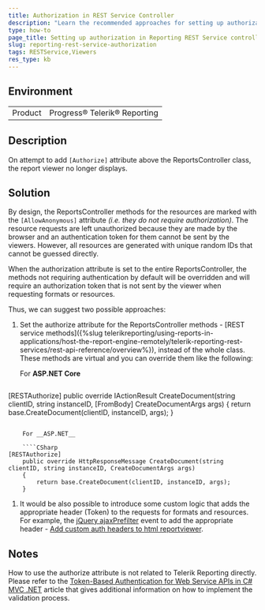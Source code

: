 ```yaml
---
title: Authorization in REST Service Controller
description: "Learn the recommended approaches for setting up authorization in Telerik Reporting REST Service controller."
type: how-to
page_title: Setting up authorization in Reporting REST Service controller
slug: reporting-rest-service-authorization
tags: RESTService,Viewers
res_type: kb
---
```


## Environment

<table>
	<tr>
		<td>Product</td>
		<td>Progress® Telerik® Reporting</td>
	</tr>
</table>

## Description

On attempt to add `[Authorize]` attribute above the ReportsController class, the report viewer no longer displays.

## Solution

By design, the ReportsController methods for the resources are marked with the `[AllowAnonymous]` attribute _(i.e. they do not require authorization)_. The resource requests are left unauthorized because they are made by the browser and an authentication token for them cannot be sent by the viewers. However, all resources are generated with unique random IDs that cannot be guessed directly.

When the authorization attribute is set to the entire ReportsController, the methods not requiring authentication by default will be overridden and will require an authorization token that is not sent by the viewer when requesting formats or resources.

Thus, we can suggest two possible approaches:

1. Set the authorize attribute for the ReportsController methods - [REST service methods]({%slug telerikreporting/using-reports-in-applications/host-the-report-engine-remotely/telerik-reporting-rest-services/rest-api-reference/overview%}), instead of the whole class. These methods are virtual and you can override them like the following:

	For __ASP.NET Core__

	````CSharp
[RESTAuthorize]
	public override IActionResult CreateDocument(string clientID, string instanceID, [FromBody] CreateDocumentArgs args)
	{
		return base.CreateDocument(clientID, instanceID, args);
	}
````

	For __ASP.NET__

	````CSharp
[RESTAuthorize]
	public override HttpResponseMessage CreateDocument(string clientID, string instanceID, CreateDocumentArgs args)
	{
		return base.CreateDocument(clientID, instanceID, args);
	}
````


1. It would be also possible to introduce some custom logic that adds the appropriate header (Token) to the requests for formats and resources. For example, the [jQuery ajaxPrefilter](http://api.jquery.com/jquery.ajaxprefilter/) event to add the appropriate header - [Add custom auth headers to html reportviewer](https://www.telerik.com/forums/add-custom-auth-headers-to-html-reportviewer-0aafdd471455).

## Notes

How to use the authorize attribute is not related to Telerik Reporting directly. Please refer to the [Token-Based Authentication for Web Service APIs in C# MVC .NET](https://www.primaryobjects.com/2015/05/08/token-based-authentication-for-web-service-apis-in-c-mvc-net/) article that gives additional information on how to implement the validation process.
